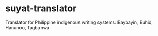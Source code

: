 # suyat-translator
Translator for Philippine indigenous writing systems: Baybayin, Buhid, Hanunoo, Tagbanwa
